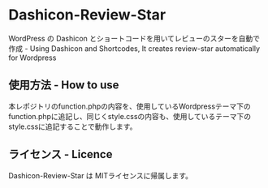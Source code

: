 # Dashicon-Review-Star
WordPress の Dashicon とショートコードを用いてレビューのスターを自動で作成 - Using Dashicon and Shortcodes, It creates review-star automatically for Wordpress

使用方法 - How to use
-----
本レポジトリのfunction.phpの内容を、使用しているWordpressテーマ下のfunction.phpに追記し、同じくstyle.cssの内容も、使用しているテーマ下のstyle.cssに追記することで動作します。

ライセンス - Licence
-----
Dashicon-Review-Star は MITライセンスに帰属します。
